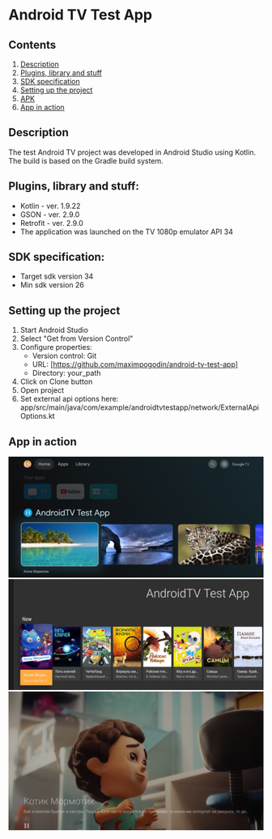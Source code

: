 # Android TV Test App
## Contents
1. [Description](#description)
2. [Plugins, library and stuff](#plugins-library-and-stuff)
3. [SDK specification](#sdk-specification)
4. [Setting up the project](#setting-up-the-project)
5. [APK](#apk)
6. [App in action](#app-in-action)
## Description
The test Android TV project was developed in Android Studio using Kotlin. The build is based on the Gradle build system.
## Plugins, library and stuff:
- Kotlin - ver. 1.9.22
- GSON - ver. 2.9.0
- Retrofit - ver. 2.9.0
- The application was launched on the TV 1080p emulator API 34
## SDK specification:
- Target sdk version 34
- Min sdk version 26
## Setting up the project
1. Start Android Studio
2. Select "Get from Version Control"
3. Configure properties:
    * Version control: Git
    * URL: [https://github.com/maximpogodin/android-tv-test-app]
    * Directory: your_path</br>
4. Click on Clone button
5. Open project
6. Set external api options here: app/src/main/java/com/example/androidtvtestapp/network/ExternalApiOptions.kt

## App in action
![](screens/channel.png)
![](screens/launch.png)
![](screens/playback.png)
